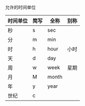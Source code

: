 允许的时间单位

| 时间单位 | 简写  | 全称    | 别称  |
|------|-----|-------|-----|
| 秒    | s   | sec   |
| 分    | m   | min   |
| 时    | h   | hour  | 小时  |
| 天    | d   | day   |
| 周    | w   | week  | 星期  |
| 月    | M   | month |
| 年    | y   | year  |
| 世纪   | c   |       |